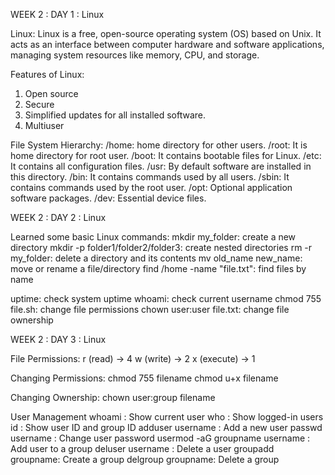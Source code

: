   WEEK 2 : DAY 1 : Linux

Linux: Linux is a free, open-source operating system (OS) based on Unix. It acts as an interface between computer hardware and software applications, managing system resources like memory, CPU, and storage.

Features of Linux:
1. Open source
2. Secure
3. Simplified updates for all installed software.
4. Multiuser

File System Hierarchy:
/home: home directory for other users.
/root: It is home directory for root user.
/boot: It contains bootable files for Linux.
/etc: It contains all configuration files.
/usr: By default software are installed in this directory.
/bin: It contains commands used by all users.
/sbin: It contains commands used by the root user.
/opt: Optional application software packages.
/dev: Essential device files.


WEEK 2 : DAY 2 : Linux

Learned some basic Linux commands:
mkdir my_folder: create a new directory
mkdir -p folder1/folder2/folder3: create nested directories
rm -r my_folder: delete a directory and its contents
mv old_name new_name: move or rename a file/directory
find /home -name "file.txt": find files by name

uptime: check system uptime
whoami: check current username
chmod 755 file.sh: change file permissions
chown user:user file.txt: change file ownership


WEEK 2 : DAY 3 : Linux

File Permissions:
r (read) → 4
w (write) → 2
x (execute) → 1

Changing Permissions:
chmod 755 filename 
chmod u+x filename 

Changing Ownership:
chown user:group filename


User Management
whoami : Show current user 
who : Show logged-in users
id : Show user ID and group ID
adduser username : Add a new user
passwd username : Change user password
usermod -aG groupname username : Add user to a group
deluser username : Delete a user
groupadd groupname: Create a group
delgroup groupname: Delete a group


